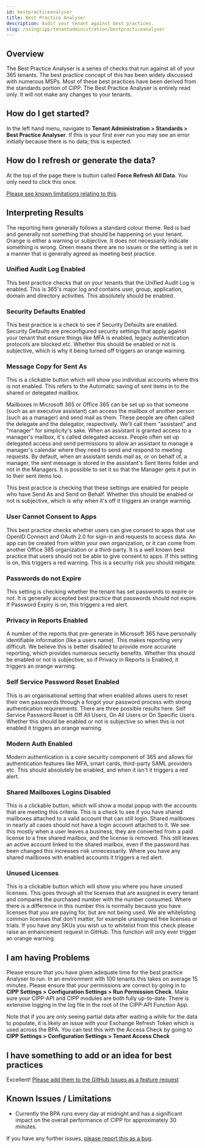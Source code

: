 ```yaml
---
id: bestpracticeanalyser
title: Best Practice Analyser
description: Audit your tenant against best practices.
slug: /usingcipp/tenantadministration/bestpracticeanalyser
---
```


## Overview

The Best Practice Analyser is a series of checks that run against all of your 365 tenants. The best practice concept of this has been widely discussed with numerous MSPs. Most of these best practices have been derived from the standards portion of CIPP. The Best Practice Analyser is entirely read only. It will not make any changes to your tenants.


## How do I get started?

In the left hand menu, navigate to **Tenant Administration > Standards > Best Practice Analyser**. If this is your first ever run you may see an error initially because there is no data; this is expected.

## How do I refresh or generate the data?

At the top of the page there is button called **Force Refresh All Data**. You only need to click this once.

[Please see known limitations relating to this](#current-known-issues--limitations).


## Interpreting Results

The reporting here generally follows a standard colour theme. Red is bad and generally not something that should be happening on your tenant. Orange is either a warning or subjective. It does not necessarily indicate something is wrong. Green means there are no issues or the setting is set in a manner that is generally agreed as meeting best practice.

### Unified Audit Log Enabled

This best practice checks that on your tenants that the Unified Audit Log is enabled. This is 365's major log and contains user, group, application, domain and directory activities. This absolutely should be enabled.

### Security Defaults Enabled

This best practice is a check to see if Security Defaults are enabled. Security Defaults are preconfigured security settings that apply against your tenant that ensure things like MFA is enabled, legacy authentication protocols are blocked etc. Whether this should be enabled or not is subjective, which is why it being turned off triggers an orange warning.

### Message Copy for Sent As

This is a clickable button which will show you individual accounts where this is not enabled. This refers to the Automatic saving of sent items in to the shared or delegated mailbox.

Mailboxes in Microsoft 365 or Office 365 can be set up so that someone (such as an executive assistant) can access the mailbox of another person (such as a manager) and send mail as them. These people are often called the delegate and the delegator, respectively. We'll call them "assistant" and "manager" for simplicity's sake. When an assistant is granted access to a manager's mailbox, it's called delegated access. People often set up delegated access and send permissions to allow an assistant to manage a manager's calendar where they need to send and respond to meeting requests. By default, when an assistant sends mail as, or on behalf of, a manager, the sent message is stored in the assistant's Sent Items folder and not in the Managers. It is possible to set it so that the Manager gets it put in to their sent items too.

This best practice is checking that these settings are enabled for people who have Send As and Send on Behalf. Whether this should be enabled or not is subjective, which is why when it's off it triggers an orange warning.

### User Cannot Consent to Apps

This best practice checks whether users can give consent to apps that use OpenID Connect and OAuth 2.0 for sign-in and requests to access data. An app can be created from within your own organization, or it can come from another Office 365 organization or a third-party. It is a well known best practice that users should not be able to give consent to apps. If this setting is on, this triggers a red warning. This is a security risk you should mitigate.

### Passwords do not Expire

This setting is checking whether the tenant has set passwords to expire or not. It is generally accepted best practice that passwords should not expire. If Password Expiry is on, this triggers a red alert.

### Privacy in Reports Enabled

A number of the reports that pre-generate in Microsoft 365 have personally identifiable information (like a users name). This makes reporting very difficult. We believe this is better disabled to provide more accurate reporting, which provides numerous security benefits. Whether this should be enabled or not is subjective, so if Privacy in Reports is Enabled, it triggers an orange warning.

### Self Service Password Reset Enabled

This is an organisational setting that when enabled allows users to reset their own passwords through a forgot your password process with strong authentication requirements. There are three possible results here. Self Service Password Reset is Off All Users, On All Users or On Specific Users. Whether this should be enabled or not is subjective so when this is not enabled it triggers an orange warning.

### Modern Auth Enabled

Modern authentication is a core security component of 365 and allows for authentication features like MFA, smart cards, third-party SAML providers etc. This should absolutely be enabled, and when it isn't it triggers a red alert.

### Shared Mailboxes Logins Disabled

This is a clickable button, which will show a modal popup with the accounts that are meeting this criteria. This is a check to see if you have shared mailboxes attached to a valid account that can still login. Shared mailboxes in nearly all cases should not have a login account attached to it. We see this mostly when a user leaves a business, they are converted from a paid license to a free shared mailbox, and the license is removed. This still leaves an active account linked to the shared mailbox, even if the password has been changed this increases risk unnecessarily. Where you have any shared mailboxes with enabled accounts it triggers a red alert.

### Unused Licenses

This is a clickable button which will show you where you have unused licenses. This goes through all the licenses that are assigned in every tenant and compares the purchased number with the number consumed. Where there is a difference in this number this is normally because you have licenses that you are paying for, but are not being used. We are whitelisting common licenses that don't matter, for example unassigned free licenses or trials. If you have any SKUs you wish us to whitelist from this check please raise an enhancement request in GitHub. This function will only ever trigger an orange warning.

## I am having Problems

Please ensure that you have given adequate time for the best practice Analyser to run. In an environment with 100 tenants this takes on average 15 minutes. Please ensure that your permissions are correct by going in to **CIPP Settings > Configuration Settings > Run Permission Check**. Make sure your CIPP-API and CIPP modules are both fully up-to-date. There is extensive logging in the log file in the root of the CIPP-API Function App.

Note that if you are only seeing partial data after waiting a while for the data to populate, it is likely an issue with your Exchange Refresh Token which is used across the BPA.  You can test this with the Access Check by going to **CIPP Settings > Configuration Settings > Tenant Access Check**

## I have something to add or an idea for best practices

Excellent! [Please add them to the GitHub Issues as a feature request](https://github.com/KelvinTegelaar/CIPP/issues/new?assignees=&labels=&template=feature_request.md&title=FEATURE+REQUEST%3A+)

## Known Issues / Limitations

* Currently the BPA runs every day at midnight and has a significant impact on the overall performance of CIPP for approximately 30 minutes.

If you have any further issues, [please report this as a bug](https://github.com/KelvinTegelaar/CIPP/issues/new?assignees=&labels=&template=bug_report.md&title=BUG%3A+).


